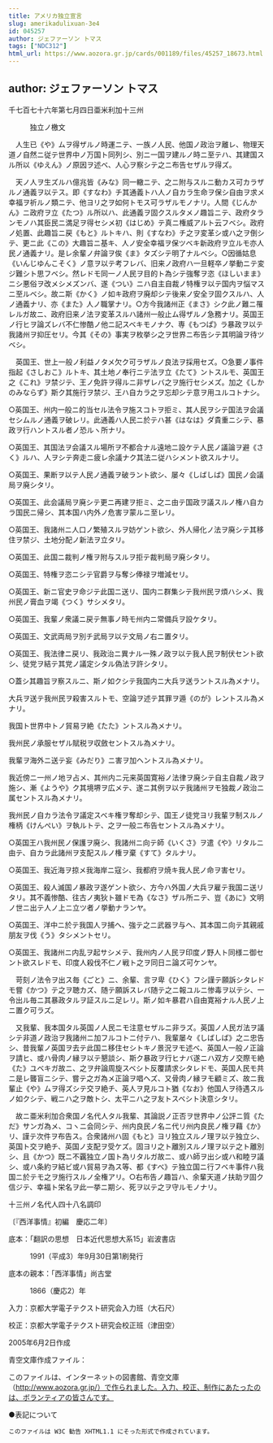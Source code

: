 ```yaml
---
title: アメリカ独立宣言
slug: amerikadulixuan-3e4
id: 045257
author: ジェファーソン トマス
tags: ["NDC312"]
html_url: https://www.aozora.gr.jp/cards/001189/files/45257_18673.html
---
```


## author: ジェファーソン トマス

千七百七十六年第七月四日亜米利加十三州

　　　独立ノ檄文

　人生已《や》ムヲ得ザルノ時運ニテ、一族ノ人民、他国ノ政治ヲ離レ、物理天道ノ自然ニ従テ世界中ノ万国ト同列シ、別ニ一国ヲ建ルノ時ニ至テハ、其建国スル所以《ゆえん》ノ原因ヲ述ベ、人心ヲ察シテ之ニ布告セザルヲ得ズ。

　天ノ人ヲ生ズルハ億兆皆《みな》同一轍ニテ、之ニ附与スルニ動カス可カラザルノ通義ヲ以テス。即《すなわ》チ其通義トハ人ノ自カラ生命ヲ保シ自由ヲ求メ幸福ヲ祈ルノ類ニテ、他ヨリ之ヲ如何トモス可ラザルモノナリ。人間《じんかん》ニ政府ヲ立《たつ》ル所以ハ、此通義ヲ固クスルタメノ趣旨ニテ、政府タランモノハ其臣民ニ満足ヲ得セシメ初《はじめ》テ真ニ権威アルト云フベシ。政府ノ処置、此趣旨ニ戻《もと》ルトキハ、則《すなわ》チ之ヲ変革シ或ハ之ヲ倒シテ、更ニ此《この》大趣旨ニ基キ、人ノ安全幸福ヲ保ツベキ新政府ヲ立ルモ亦人民ノ通義ナリ。是レ余輩ノ弁論ヲ俟《ま》タズシテ明了ナルベシ。○因循姑息《いんじゆんこそく》ノ意ヲ以テ考フレバ、旧来ノ政府ハ一旦軽卒ノ挙動ニテ変ジ難シト思フベシ。然レドモ同一ノ人民ヲ目的ト為シテ強奪ヲ恣《ほしいまま》ニシ悪俗ヲ改メシメズンバ、遂《つい》ニハ自主自裁ノ特権ヲ以テ国内ヲ悩マスニ至ルベシ。故ニ斯《かく》ノ如キ政府ヲ廃却シテ後来ノ安全ヲ固クスルハ、人ノ通義ナリ、亦《また》人ノ職掌ナリ。○方今我諸州正《まさ》シク此ノ難ニ罹レルガ故ニ、政府旧来ノ法ヲ変革スルハ諸州一般止ム得ザルノ急務ナリ。英国王ノ行ヒヲ論ズレバ不仁惨酷ノ他ニ記スベキモノナク、専《もつぱ》ラ暴政ヲ以テ我諸州ヲ抑圧セリ。今其《その》事実ヲ枚挙シ之ヲ世界ニ布告シテ其明論ヲ待ツベシ。

　英国王、世上一般ノ利益ノタメ欠ク可ラザルノ良法ヲ採用セズ。○急要ノ事件指起《さしおこ》ルトキ、其土地ノ奉行ニテ法ヲ立《たて》ントスルモ、英国王之《これ》ヲ禁ジテ、王ノ免許ヲ得ルニ非ザレバ之ヲ施行セシメズ。加之《しかのみならず》斯ク其施行ヲ禁ジ、王ハ自カラ之ヲ忘却シテ意ヲ用ユルコトナシ。

○英国王、州内一般ニ的当セル法令ヲ施スコトヲ拒ミ、其人民ヲシテ国法ヲ会議セシムルノ通義ヲ破レリ。此通義ハ人民ニ於テハ甚《はなは》ダ貴重ニシテ、暴政ヲ行ハントスル者ノ恐ルヽ所ナリ。

○英国王、其国法ヲ会議スル場所ヲ不都合ナル遠地ニ設ケテ人民ノ議論ヲ避《さく》ルハ、人ヲシテ奔走ニ疲レ余議ナク其法ニ従ハシメント欲スルナリ。

○英国王、果断ヲ以テ人民ノ通義ヲ破ラント欲シ、屡々《しばしば》国民ノ会議局ヲ廃シタリ。

○英国王、此会議局ヲ廃シテ更ニ再建ヲ拒ミ、之ニ由テ国政ヲ議スルノ権ハ自カラ国民ニ帰シ、其本国ハ内外ノ危害ヲ蒙ルニ至レリ。

○英国王、我諸州ニ人口ノ繁殖スルヲ妨ゲント欲シ、外人帰化ノ法ヲ廃シテ其移住ヲ禁ジ、土地分配ノ新法ヲ立タリ。

○英国王、此国ニ裁判ノ権ヲ附与スルヲ拒テ裁判局ヲ廃シタリ。

○英国王、特権ヲ恣ニシテ官爵ヲ与奪シ俸禄ヲ増減セリ。

○英国王、新ニ官史ヲ命ジテ此国ニ送リ、国内ニ群集シテ我州民ヲ煩ハシメ、我州民ノ膏血ヲ竭《つく》サシメタリ。

○英国王、我輩ノ衆議ニ戻テ無事ノ時モ州内ニ常備兵ヲ設ケタリ。

○英国王、文武両局ヲ別チ武局ヲ以テ文局ノ右ニ置タリ。

○英国王、我法律ニ戻リ、我政治ニ異ナル一殊ノ政ヲ以テ我人民ヲ制伏セント欲シ、徒党ヲ結テ其党ノ議定シタル偽法ヲ許シタリ。

○蓋シ其趣旨ヲ察スルニ、斯ノ如クシテ我国内ニ大兵ヲ送ラントスル為メナリ。

大兵ヲ送テ我州民ヲ殺害スルトモ、空論ヲ述テ其罪ヲ遁《のが》レントスル為メナリ。

我国ト世界中トノ貿易ヲ絶《たた》ントスル為メナリ。

我州民ノ承服セザル賦税ヲ収斂セントスル為メナリ。

我輩ヲ海外ニ送テ妄《みだり》ニ害ヲ加ヘントスル為メナリ。

我近傍ニ一州ノ地ヲ占メ、其州内ニ元来英国寛裕ノ法律ヲ廃シテ自主自裁ノ政ヲ施シ、漸《ようや》ク其境堺ヲ広メテ、遂ニ其例ヲ以テ我諸州ヲモ独裁ノ政治ニ属セントスル為メナリ。

我州民ノ自カラ法令ヲ議定スベキ権ヲ奪却シテ、国王ノ徒党ヨリ我輩ヲ制スルノ権柄《けんぺい》ヲ執ルトテ、之ヲ一般ニ布告セントスル為メナリ。

○英国王ハ我州民ノ保護ヲ廃シ、我諸州ニ向テ師《いくさ》ヲ遣《や》リタルニ由テ、自カラ此諸州ヲ支配スルノ権ヲ棄《すて》タルナリ。

○英国王、我近海ヲ掠メ我海岸ニ寇シ、我都府ヲ焼キ我人民ノ命ヲ害セリ。

○英国王、殺人滅国ノ暴政ヲ遂ゲント欲シ、方今ハ外国ノ大兵ヲ雇テ我国ニ送リタリ。其不義惨酷、往古ノ夷狄ト雖ドモ為《なさ》ザル所ニテ、豈《あに》文明ノ世ニ出テ人ノ上ニ立ツ者ノ挙動ナランヤ。

○英国王、洋中ニ於テ我国人ヲ捕ヘ、強テ之ニ武器ヲ与ヘ、其本国ニ向テ其親戚朋友ヲ伐《う》タシメントセリ。

○英国王、我諸州ニ内乱ヲ起サシメテ、我州内ノ人民ヲ印度ノ野人ト同様ニ御セント欲スレドモ、印度人殺伐不仁ノ戦ト之ヲ同日ニ論ズ可ケンヤ。

　苛刻ノ法令ヲ出ス毎《ごと》ニ、余輩、言ヲ卑《ひく》フシ謹テ願訴シタレドモ嘗《かつ》テ之ヲ聴カズ、随テ願訴スレバ随テ之ニ報ユルニ惨毒ヲ以テシ、一令出ル毎ニ其暴政タルヲ証スルニ足レリ。斯ノ如キ暴君ハ自由寛裕ナル人民ノ上ニ置ク可ラズ。

　又我輩、我本国タル英国ノ人民ニモ注意セザルニ非ラズ。英国ノ人民ガ法ヲ議シテ非道ノ政治ヲ我諸州ニ加フルコトニ付テハ、我輩屡々《しばしば》之ニ忠告シ、昔我輩ノ英国ヲ去テ此国ニ移住セシトキノ景況ヲモ述ベ、英国人一般ノ正論ヲ請ヒ、或ハ骨肉ノ縁ヲ以テ懇談シ、斯ク暴政ヲ行ヒナバ遂ニハ双方ノ交際モ絶《た》ユベキガ故ニ、之ヲ弁論周旋スベシト反覆請求シタレドモ、英国人民モ共ニ是レ聾盲ニシテ、嘗テ之ガ為メ正論ヲ唱ヘズ、又骨肉ノ縁ヲモ顧ミズ、故ニ我輩止《や》ムヲ得ズシテ交ヲ絶チ、英人ヲ見ルコト猶《なお》他国人ヲ待遇スルノ如クシテ、戦ニハ之ヲ敵トシ、太平ニハ之ヲ友トスベシト決意シタリ。

　故ニ亜米利加合衆国ノ名代人タル我輩、其論説ノ正否ヲ世界中ノ公評ニ質《ただ》サンガ為メ、コヽニ会同シテ、州内良民ノ名ニ代リ州内良民ノ権ヲ藉《か》リ、謹テ次件ヲ布告ス。合衆諸州ハ固《もと》ヨリ独立スルノ理ヲ以テ独立シ、英国ト交ヲ絶チ、英国ノ支配ヲ受ケズ。固ヨリ之ト離別スルノ理ヲ以テ之ト離別シ、且《かつ》既ニ不覊独立ノ国ト為リタルガ故ニ、或ハ師ヲ出シ或ハ和睦ヲ議シ、或ハ条約ヲ結ビ或ハ貿易ヲ為ス等、都《すべ》テ独立国ニ行フベキ事件ハ我国ニ於テモ之ヲ施行スルノ全権アリ。○右布告ノ趣旨ハ、余輩天道ノ扶助ヲ固ク信ジテ、幸福ト栄名ヲ此一挙ニ期シ、死ヲ以テ之ヲ守ルモノナリ。

十三州ノ名代人四十八名調印

〔『西洋事情』初編　慶応二年〕













底本：「翻訳の思想　日本近代思想大系15」岩波書店


　　　1991（平成3）年9月30日第1刷発行

底本の親本：「西洋事情」尚古堂

　　　1866（慶応2）年

入力：京都大学電子テクスト研究会入力班（大石尺）

校正：京都大学電子テクスト研究会校正班（津田空）

2005年6月2日作成

青空文庫作成ファイル：

このファイルは、インターネットの図書館、青空文庫（http://www.aozora.gr.jp/）で作られました。入力、校正、制作にあたったのは、ボランティアの皆さんです。











●表記について


	このファイルは W3C 勧告 XHTML1.1 にそった形式で作成されています。